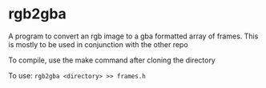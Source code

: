 # rgb2gba
A program to convert an rgb image to a gba formatted array of frames.
This is mostly to be used in conjunction with the other repo

To compile, use the make command after cloning the directory

To use: `rgb2gba <directory> >> frames.h`
